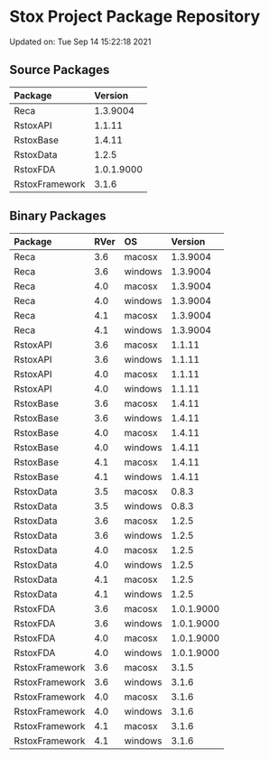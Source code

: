 # Stox Project Package Repository


Updated on: Tue Sep 14 15:22:18 2021
## Source Packages

|Package        |Version    |
|:--------------|:----------|
|Reca           |1.3.9004   |
|RstoxAPI       |1.1.11     |
|RstoxBase      |1.4.11     |
|RstoxData      |1.2.5      |
|RstoxFDA       |1.0.1.9000 |
|RstoxFramework |3.1.6      |

## Binary Packages

|Package        |RVer |OS      |Version    |
|:--------------|:----|:-------|:----------|
|Reca           |3.6  |macosx  |1.3.9004   |
|Reca           |3.6  |windows |1.3.9004   |
|Reca           |4.0  |macosx  |1.3.9004   |
|Reca           |4.0  |windows |1.3.9004   |
|Reca           |4.1  |macosx  |1.3.9004   |
|Reca           |4.1  |windows |1.3.9004   |
|RstoxAPI       |3.6  |macosx  |1.1.11     |
|RstoxAPI       |3.6  |windows |1.1.11     |
|RstoxAPI       |4.0  |macosx  |1.1.11     |
|RstoxAPI       |4.0  |windows |1.1.11     |
|RstoxBase      |3.6  |macosx  |1.4.11     |
|RstoxBase      |3.6  |windows |1.4.11     |
|RstoxBase      |4.0  |macosx  |1.4.11     |
|RstoxBase      |4.0  |windows |1.4.11     |
|RstoxBase      |4.1  |macosx  |1.4.11     |
|RstoxBase      |4.1  |windows |1.4.11     |
|RstoxData      |3.5  |macosx  |0.8.3      |
|RstoxData      |3.5  |windows |0.8.3      |
|RstoxData      |3.6  |macosx  |1.2.5      |
|RstoxData      |3.6  |windows |1.2.5      |
|RstoxData      |4.0  |macosx  |1.2.5      |
|RstoxData      |4.0  |windows |1.2.5      |
|RstoxData      |4.1  |macosx  |1.2.5      |
|RstoxData      |4.1  |windows |1.2.5      |
|RstoxFDA       |3.6  |macosx  |1.0.1.9000 |
|RstoxFDA       |3.6  |windows |1.0.1.9000 |
|RstoxFDA       |4.0  |macosx  |1.0.1.9000 |
|RstoxFDA       |4.0  |windows |1.0.1.9000 |
|RstoxFramework |3.6  |macosx  |3.1.5      |
|RstoxFramework |3.6  |windows |3.1.6      |
|RstoxFramework |4.0  |macosx  |3.1.6      |
|RstoxFramework |4.0  |windows |3.1.6      |
|RstoxFramework |4.1  |macosx  |3.1.6      |
|RstoxFramework |4.1  |windows |3.1.6      |
